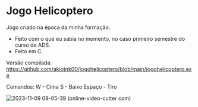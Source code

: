 # Jogo Helicoptero

Jogo criado na época da minha formação.
- Feito com o que eu sabia no momento, no caso primeiro semestre do curso de ADS.
- Feito em C.

Versão compilada: https://github.com/akiotnk00/jogohelicoptero/blob/main/jogohelicoptero.exe

Comandos:   W - Cima 
            S - Baixo
            Espaço - Tiro

![2023-11-09 09-05-39 (online-video-cutter com)](https://github.com/akiotnk00/jogohelicoptero/assets/54818331/7b04d8bd-0ce2-4cc1-9673-b916294eeee0)
